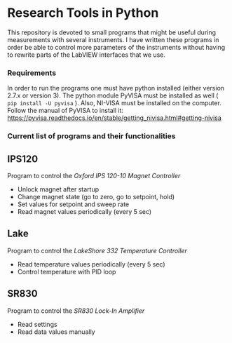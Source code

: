 # Research Tools in Python
This repository is devoted to small programs that might be useful during measurements with several instruments. I have written these programs in order be able to control more parameters of the instruments without having to rewrite parts of the LabVIEW interfaces that we use. 

### Requirements
In order to run the programs one must have python installed (either version 2.7.x or version 3). The python module PyVISA must be installed as well ( `pip install -U pyvisa` ). Also, NI-VISA must be installed on the computer. Follow the manual of PyVISA to install it: <https://pyvisa.readthedocs.io/en/stable/getting_nivisa.html#getting-nivisa>

### Current list of programs and their functionalities
**IPS120**
---
Program to control the _Oxford IPS 120-10 Magnet Controller_
* Unlock magnet after startup
* Change magnet state (go to zero, go to setpoint, hold)
* Set values for setpoint and sweep rate
* Read magnet values periodically (every 5 sec)

**Lake**
---
Program to control the _LakeShore 332 Temperature Controller_
* Read temperature values periodically (every 5 sec)
* Control temperature with PID loop

**SR830**
---
Program to control the _SR830 Lock-In Amplifier_
* Read settings
* Read data values manually
